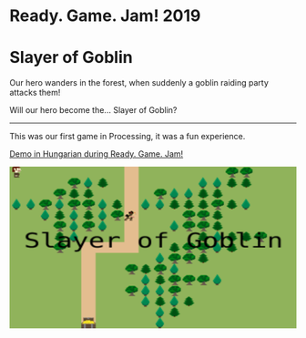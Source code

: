 # Ready. Game. Jam! 2019

# Slayer of Goblin

Our hero wanders in the forest, when suddenly a goblin raiding party attacks them!

Will our hero become the... Slayer of Goblin?

-----------------

This was our first game in Processing, it was a fun experience.

[Demo in Hungarian during Ready. Game. Jam!](https://www.facebook.com/insertcoinegyesulet/videos/2270837502965668 "Demo in Hungarian during Ready. Game. Jam!")

![Screenshot](readme/screen1.png)
